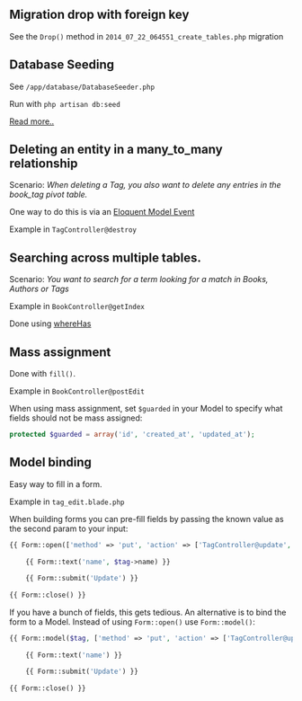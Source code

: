 ## Migration drop with foreign key

See the `Drop()` method in `2014_07_22_064551_create_tables.php` migration



## Database Seeding

See `/app/database/DatabaseSeeder.php`

Run with `php artisan db:seed`

[Read more..](http://culttt.com/2013/12/16/seeding-laravel-4-database/)





## Deleting an entity in a many_to_many relationship

Scenario: *When deleting a Tag, you also want to delete any entries in the book_tag pivot table.*

One way to do this is via an [Eloquent Model Event](http://laravel.com/docs/eloquent#model-events)

Example in `TagController@destroy`





## Searching across multiple tables. 

Scenario: *You want to search for a term looking for a match in Books, Authors or Tags*

Example in `BookController@getIndex`

Done using [whereHas](http://devdocs.io/laravel/api/4.2/illuminate/database/eloquent/builder#method_whereHas)





## Mass assignment 

Done with `fill()`.

Example in `BookController@postEdit`

When using mass assignment, set `$guarded` in your Model to specify what fields should not be mass assigned:

```php
protected $guarded = array('id', 'created_at', 'updated_at');
```








## Model binding

Easy way to fill in a form.

Example in `tag_edit.blade.php`

When building forms you can pre-fill fields by passing the known value as the second param to your input:

```php
{{ Form::open(['method' => 'put', 'action' => ['TagController@update', $tag->id]]) }}
		
	{{ Form::text('name', $tag->name) }}
	
	{{ Form::submit('Update') }}
	
{{ Form::close() }}
```

If you have a bunch of fields, this gets tedious. An alternative is to bind the form to a Model. Instead of using `Form::open()` use `Form::model()`:

```php
{{ Form::model($tag, ['method' => 'put', 'action' => ['TagController@update', $tag->id]]) }}
		
	{{ Form::text('name') }}
	
	{{ Form::submit('Update') }}
	
{{ Form::close() }}
```

